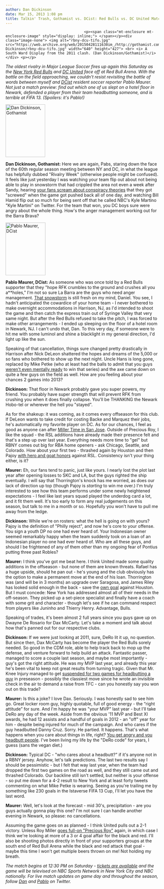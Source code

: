 ```yaml
---
author: Dan Dickinson
date: Mar 15, 2013 1:08 pm
title: Talkin' Trash, Gothamist vs. DCist: Red Bulls vs. DC United Match Preview
---
```


	
										<p><span class="mt-enclosure mt-enclosure-image" style="display: inline;"> </span></p><div class="image-none"> <img alt="rbny-dcu-tifo.jpg" src="https://web.archive.org/web/20150428111630im_/http://gothamist.com/attachments/Dan Dickinson/rbny-dcu-tifo.jpg" width="640" height="427"> <br> <i> A South Ward Display from the 2011 clash. (Dan Dickinson/Gothamist)</i></div> <p></p>

<p><em>The oldest rivalry in Major League Soccer fires up again this Saturday as the <a href="https://web.archive.org/web/20150428111630/http://gothamist.com/tags/redbulls">New York Red Bulls</a> and <a href="https://web.archive.org/web/20150428111630/http://dcist.com/tags/dcunited">DC United</a> face off at Red Bull Arena.  With the battle on the field approaching, we couldn&apos;t resist revisiting the battle of words between myself and <a href="https://web.archive.org/web/20150428111630/http://dcist.com/">DCist</a> resident soccer reporter Pablo Maurer.  Not just a match preview: find out which one of us slept on a hotel floor in Newark, defended a player from their team headbutting someone, and is terrible at FIFA 13. (Spoilers: it&apos;s Pablo!)</em></p>

<p><span class="mt-enclosure mt-enclosure-image" style="display: inline;"> <img alt="Dan Dickinson, Gothamist" src="https://web.archive.org/web/20150428111630im_/http://gothamist.com/attachments/Dan Dickinson/2012_07_dand.jpg" width="130" height="173" class="image-right"> </span></p>

<p><strong>Dan Dickinson, Gothamist:</strong> Here we are again, Pabs, staring down the face of the 60th regular season meeting between NY and DC, in what the league has helpfully dubbed &quot;Rivalry Week&quot; (otherwise people might be confused).  It feels like just yesterday I was watching your team flip out about not being able to play in snowstorm that had crippled the area not even a week after Sandy, hearing <a href="https://web.archive.org/web/20150428111630/http://gothamist.com/2012/11/01/hurricane_sandy_forces_mls_playoff.php">your fans scream about conspiracy theories</a> that they got &quot;screwed&quot; when the game got pushed back all of one day, and watching Bill Hamid flip out so much for being sent off that he called NBC&apos;s Kyle Martino &quot;Kyle Martini&quot; on Twitter.  For the team that won, you DC boys sure were angry about the whole thing. How&apos;s the anger management working out for the Barra Brava?</p>

<p><span class="mt-enclosure mt-enclosure-image" style="display: inline;"> <img alt="Pablo Maurer, DCist" src="https://web.archive.org/web/20150428111630im_/http://gothamist.com/attachments/Dan Dickinson/pablo.png" width="131" height="173" class="image-left"> </span></p>

<p><strong>Pablo Maurer, DCist:</strong> As someone who was once told by a Red Bulls supporter that they &quot;hope RFK crumbles to the ground and crushes all you a**holes,&quot; I&apos;m not so sure La Barra are the guys who need anger management. <a href="https://web.archive.org/web/20150428111630/http://dcist.com/2012/11/snowblown_united_match_postponed_ti.php">That snowstorm</a> is still fresh on my mind, Daniel. You see, I hadn&apos;t anticipated the cowardice of your home team - I never bothered to make overnight accommodations in Harrison, NJ, as I&apos;d intended to shoot the game and then catch the express train out of Syringe Valley that very same night. But after the Red Bulls refused to take the pitch, I was forced to make other arrangements - I ended up sleeping on the floor of a hotel room in Newark, NJ. I can&apos;t undo that, Dan. To this very day, if someone were to hit me with some luminol and shine a blacklight in my general direction, I&apos;d light up like the sun.</p>

<p>Speaking of that cancellation, things sure changed pretty drastically in Harrison after Nick DeLeon shattered the hopes and dreams of the 5,000 or so fans who bothered to show up the next night. Uncle Hans is long gone, replaced by Mike Petke (who at least had the balls to admit that you guys <a href="https://web.archive.org/web/20150428111630/http://www.msg.com/content/msgsite/en/videos.html#video.2338848276">weren&apos;t even mentally ready</a> to win that series) and the axe came down on quite a few guys on the field as well. How are you feeling about your chances 2 games into 2013?</p>

<p><strong>Dickinson:</strong> That floor in Newark probably gave you super powers, my friend.  You probably have super strength that will prevent RFK from crushing you when it does finally collapse.  You&apos;ll be THANKING the Newark Hobo-tel or wherever the hell you &quot;stayed&quot;. </p>

<p>As for the shakeup: it was coming, as it comes every offseason for this club. If DeLeon wants to take credit for costing Backe and Marquez their jobs, he&apos;s automatically my favorite player on DC. As for our chances, I feel as good as anyone can after <a href="https://web.archive.org/web/20150428111630/http://gothamist.com/2013/03/11/red_bulls_nearly_win_at_san_jose_bu.php">Miller Time in San Jose</a>.  Outside of Precious Roy, I like the squad - the RSL additions have already made their presence felt and that&apos;s a step up over last year. Everything needs more time to &quot;gel&quot; but RBNY comes out big for RBA home openers - ask Chicago, Seattle, and Colorado. How about your first two - thrashed again by Houston and then Pajoy <a href="https://web.archive.org/web/20150428111630/http://dcist.com/2013/03/united_vs_real_salt_lake.php#photo-1">with hero and goat honors</a> against RSL. Consistency isn&apos;t your thing either, is it?</p>

<p><strong>Maurer:</strong> Eh, our fans tend to panic, just like yours. I nearly lost the plot last year after opening losses to SKC and LA, but the guys righted the ship eventually. I will say that Thorrington&apos;s knock has me worried, as does our lack of direction up top (though Pajoy is <em>starting</em> to win me over.) I&apos;m truly interested to see how this team performs under some newly heightened expectations - I feel like last years squad played the underdog card a lot, and it fit them well. It&apos;s too early to form any real judgements on this season, but talk to me in a month or so. Hopefully you won&apos;t have to pull me away from the ledge.</p>

<p><strong>Dickinson:</strong> While we&apos;re on rosters: what the hell is going on with yours? Pajoy is the definition of &quot;Philly reject&quot;, and now he&apos;s core to your offense. You sign a youth DP no one had ever heard of.  Your Indonesian owner seemed remarkably happy when the team suddenly took on a loan of an Indonesian player no one had ever heard of. Who are all these guys, and should I be frightened of any of them other than my ongoing fear of Pontius putting three past Robles?</p>

<p><strong>Maurer:</strong> I think you&apos;ve got me beat here. I think United made some quality additions in the offseason - but none of them are known threats. Rafael has a huge upside, should he pan out - he&apos;s young and the club obviously has the option to make a permanent move at the end of his loan. Thorrington was (and will be in 3 months) an upgrade over Saragosa, and James Riley has looked solid enough in the back - save the <a href="https://web.archive.org/web/20150428111630/http://www.mlssoccer.com/video/2013/03/02/own-goal-riley-heads-past-his-own-keeper">own goal</a> against Houston. But I must concede: New York has addressed almost all of their needs in the off-season. They picked up a set-piece specialist and finally have a coach with some grit and character - though let&apos;s see if he can command respect from players like Juninho and Thierry Henry. Advantage, Bulls.</p>

<p>Speaking of trades, it&apos;s been almost 2 full years since you guys gave up on Dwayne De Rosario for Dax McCarty. Let&apos;s take a moment and talk about how that&apos;s panned out for our respective clubs.</p>

<p><strong>Dickinson:</strong> If we were just looking at 2011, sure, DeRo lit it up, no question.  But since then, Dax McCarty has become the player the Red Bulls sorely needed.  So good in the CDM role, able to help track back to mop up the defense, and venture forward to help build an attack.  Fantastic passer, managed to score a couple last season, and maybe most importantly - guy&apos;s got the right attitude.  He was my MVP last year, and already this year he&apos;s been vital to keep not great results from turning tragic.  Given that Mr. Knee Injury managed to get <a href="https://web.archive.org/web/20150428111630/http://www.blackandredunited.com/d-c-united-2013-season/2013/3/1/4043122/dc-united-vs-houston-dynamo-dwayne-de-rosario-suspension-tchub">suspended for two games for headbutting a guy</a> in preseason - possibly the classiest move since he wrote an invisible check in the air to demand a raise from TFC - can you honestly say you won out on this trade?</p>

<p><strong>Maurer:</strong> Is this a joke? I love Dax. Seriously. I was honestly sad to see him go. Great locker room guy, highly quotable, full of good energy - the &#x201C;right attitude&#x201D; for sure. And I&apos;m happy he was &quot;your MVP&quot; last year - but I&apos;ll take DeRo any day of the week. Aside from the obvious &apos;11 MVP and Best XI awards, he had 12 assists and a handful of goals in 2012 - an &quot;off&quot; year for him - despite being injured for much of the campaign. And who cares if the guy headbutted Danny Cruz. Sorry. He partied. It happens. That&apos;s what happens when you care about things in life, right? <a href="https://web.archive.org/web/20150428111630/http://www.youtube.com/watch?v=ITdPTKpGHuI">You get angry and you headbutt people</a>. I&apos;ve been living my life by the &quot;DeRo code&quot; for years, I guess (sans the vegan diet.)</p>

<p><strong>Dickinson:</strong> Typical DC - &quot;who cares about a headbutt?&quot; if it&apos;s anyone not in a RBNY jersey.  Anyhow, let&apos;s talk predictions.  The last two results say I should be pessimistic - but I felt that way last year, when the team had dropped the first two games on the road as well, and they still came out and thrashed Colorado. Our backline still isn&apos;t settled, but neither is your offense - so put me down for a 4-2 result to New York and at least forty tweets commenting on what Mike Petke is wearing.  Seeing as you&apos;re trailing me by something like 230 goals in the Istaverse FIFA 13 Cup, I&apos;ll let you have the last word.</p>

<p><strong>Maurer:</strong> Well, let&apos;s look at the forecast - mid 30&apos;s, precipitation - are you guys actually gonna play this one? I&apos;m not sure I can handle another evening in Newark, so please: no cancellations.</p>

<p>Assuming the game goes on as planned - I think United pulls out a 2-1 victory. Unless Roy Miller <a href="https://web.archive.org/web/20150428111630/http://www.mlssoccer.com/news/article/2013/03/13/new-york-red-bulls-defender-roy-miller-says-pk-encroachment-was-intentional">goes full-on &quot;Precious Roy&quot;</a> again, in which case I think we&apos;re looking at more of a 3 or 4 goal affair for the black and red. I&apos;ll also be shooting photos directly in front of your supporters groups at the south end of Red Bull Arena while the black and red attack that goal - maybe this time I won&apos;t get multiple beers thrown on me! Not holding my breath.</p>

<p><em>The match begins at 12:30 PM on Saturday - <a href="https://web.archive.org/web/20150428111630/https://tickets.newyorkredbulls.com/">tickets are available</a> and the game will be televised on NBC Sports Network in New York City and NBC nationally.  For live match updates on game day and throughout the season, follow <a href="https://web.archive.org/web/20150428111630/http://twitter.com/GothamistDan">Dan</a> and <a href="https://web.archive.org/web/20150428111630/http://twitter.com/MLSist">Pablo</a> on Twitter.</em></p>					
										
									
				
